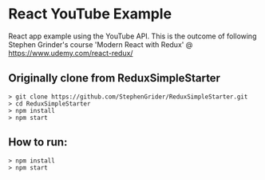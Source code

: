 # React YouTube Example
React app example using the YouTube API. This is the outcome of following Stephen Grinder's course 'Modern React with Redux' @ https://www.udemy.com/react-redux/

## Originally clone from ReduxSimpleStarter

```
> git clone https://github.com/StephenGrider/ReduxSimpleStarter.git
> cd ReduxSimpleStarter
> npm install
> npm start
```

## How to run:

```
> npm install
> npm start
```
